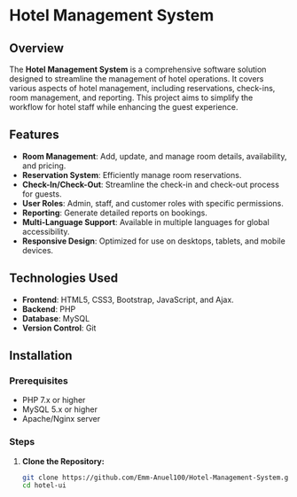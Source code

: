 
# Hotel Management System

## Overview

The **Hotel Management System** is a comprehensive software solution designed to streamline the management of hotel operations. It covers various aspects of hotel management, including reservations, check-ins, room management, and reporting. This project aims to simplify the workflow for hotel staff while enhancing the guest experience.

## Features

- **Room Management**: Add, update, and manage room details, availability, and pricing.
- **Reservation System**: Efficiently manage room reservations.
- **Check-In/Check-Out**: Streamline the check-in and check-out process for guests.
- **User Roles**: Admin, staff, and customer roles with specific permissions.
- **Reporting**: Generate detailed reports on bookings.
- **Multi-Language Support**: Available in multiple languages for global accessibility.
- **Responsive Design**: Optimized for use on desktops, tablets, and mobile devices.

## Technologies Used

- **Frontend**: HTML5, CSS3,  Bootstrap, JavaScript, and Ajax.
- **Backend**: PHP
- **Database**: MySQL
- **Version Control**: Git 

## Installation

### Prerequisites

- PHP 7.x or higher
- MySQL 5.x or higher
- Apache/Nginx server

### Steps

1. **Clone the Repository:**
   ```bash
   git clone https://github.com/Emm-Anuel100/Hotel-Management-System.git
   cd hotel-ui 
   ```


